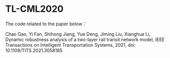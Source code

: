 # TL-CML2020
The code related to the paper below：

Chao Gao, Yi Fan, Shihong Jiang, Yue Deng, Jiming Liu, Xianghua Li, Dynamic robustness analysis of a two-layer rail transit network model, IEEE Transactions on Intelligent Transportation Systems, 2021, doi: 10.1109/TITS.2021.3058185

